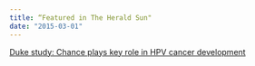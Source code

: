 ```yaml
---
title: “Featured in The Herald Sun"
date: "2015-03-01"
---
```


[Duke study: Chance plays key role in HPV cancer development](http://www.heraldsun.com/news/showcase/x268552721/Duke-study-Chance-plays-key-role-in-HPV-cancer-development)
